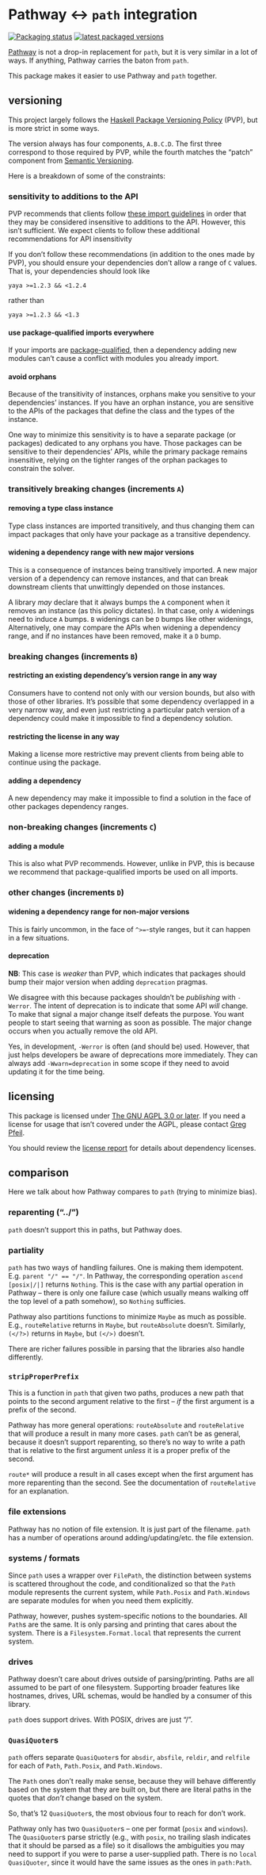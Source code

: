 # Pathway ↔ `path` integration

[![Packaging status](https://repology.org/badge/tiny-repos/haskell:pathway-path.svg)](https://repology.org/project/haskell:pathway-path/versions)
[![latest packaged versions](https://repology.org/badge/latest-versions/haskell:pathway-path.svg)](https://repology.org/project/haskell:pathway-path/versions)

[Pathway](https://hackage.haskell.org/package/pathway) is not a drop-in replacement for `path`, but it is very similar in a lot of ways. If anything, Pathway carries the baton from `path`.

This package makes it easier to use Pathway and `path` together.

## versioning

This project largely follows the [Haskell Package Versioning Policy](https://pvp.haskell.org/) (PVP), but is more strict in some ways.

The version always has four components, `A.B.C.D`. The first three correspond to those required by PVP, while the fourth matches the “patch” component from [Semantic Versioning](https://semver.org/).

Here is a breakdown of some of the constraints:

### sensitivity to additions to the API

PVP recommends that clients follow [these import guidelines](https://wiki.haskell.org/Import_modules_properly) in order that they may be considered insensitive to additions to the API. However, this isn’t sufficient. We expect clients to follow these additional recommendations for API insensitivity

If you don’t follow these recommendations (in addition to the ones made by PVP), you should ensure your dependencies don’t allow a range of `C` values. That is, your dependencies should look like

```cabal
yaya >=1.2.3 && <1.2.4
```

rather than

```cabal
yaya >=1.2.3 && <1.3
```

#### use package-qualified imports everywhere

If your imports are [package-qualified](https://downloads.haskell.org/ghc/latest/docs/users_guide/exts/package_qualified_imports.html?highlight=packageimports#extension-PackageImports), then a dependency adding new modules can’t cause a conflict with modules you already import.

#### avoid orphans

Because of the transitivity of instances, orphans make you sensitive to your dependencies’ instances. If you have an orphan instance, you are sensitive to the APIs of the packages that define the class and the types of the instance.

One way to minimize this sensitivity is to have a separate package (or packages) dedicated to any orphans you have. Those packages can be sensitive to their dependencies’ APIs, while the primary package remains insensitive, relying on the tighter ranges of the orphan packages to constrain the solver.

### transitively breaking changes (increments `A`)

#### removing a type class instance

Type class instances are imported transitively, and thus changing them can impact packages that only have your package as a transitive dependency.

#### widening a dependency range with new major versions

This is a consequence of instances being transitively imported. A new major version of a dependency can remove instances, and that can break downstream clients that unwittingly depended on those instances.

A library _may_ declare that it always bumps the `A` component when it removes an instance (as this policy dictates). In that case, only `A` widenings need to induce `A` bumps. `B` widenings can be `D` bumps like other widenings, Alternatively, one may compare the APIs when widening a dependency range, and if no instances have been removed, make it a `D` bump.

### breaking changes (increments `B`)

#### restricting an existing dependency’s version range in any way

Consumers have to contend not only with our version bounds, but also with those of other libraries. It’s possible that some dependency overlapped in a very narrow way, and even just restricting a particular patch version of a dependency could make it impossible to find a dependency solution.

#### restricting the license in any way

Making a license more restrictive may prevent clients from being able to continue using the package.

#### adding a dependency

A new dependency may make it impossible to find a solution in the face of other packages dependency ranges.

### non-breaking changes (increments `C`)

#### adding a module

This is also what PVP recommends. However, unlike in PVP, this is because we recommend that package-qualified imports be used on all imports.

### other changes (increments `D`)

#### widening a dependency range for non-major versions

This is fairly uncommon, in the face of `^>=`-style ranges, but it can happen in a few situations.

#### deprecation

**NB**: This case is _weaker_ than PVP, which indicates that packages should bump their major version when adding `deprecation` pragmas.

We disagree with this because packages shouldn’t be _publishing_ with `-Werror`. The intent of deprecation is to indicate that some API _will_ change. To make that signal a major change itself defeats the purpose. You want people to start seeing that warning as soon as possible. The major change occurs when you actually remove the old API.

Yes, in development, `-Werror` is often (and should be) used. However, that just helps developers be aware of deprecations more immediately. They can always add `-Wwarn=deprecation` in some scope if they need to avoid updating it for the time being.

## licensing

This package is licensed under [The GNU AGPL 3.0 or later](./LICENSE). If you need a license for usage that isn’t covered under the AGPL, please contact [Greg Pfeil](mailto:greg@technomadic.org?subject=licensing%20pathway-path).

You should review the [license report](docs/license-report.md) for details about dependency licenses.

## comparison

Here we talk about how Pathway compares to `path` (trying to minimize bias).

### reparenting (“../”)

`path` doesn’t support this in paths, but Pathway does.

### partiality

`path` has two ways of handling failures. One is making them idempotent. E.g. `parent "/" == "/"`. In Pathway, the corresponding operation `ascend [posix|/|]` returns `Nothing`. This is the case with any partial operation in Pathway – there is only one failure case (which usually means walking off the top level of a path somehow), so `Nothing` sufficies.

Pathway also partitions functions to minimize `Maybe` as much as possible. E.g., `routeRelative` returns in `Maybe`, but `routeAbsolute` doesn’t. Similarly, `(</?>)` returns in `Maybe`, but `(</>)` doesn’t.

There are richer failures possible in parsing that the libraries also handle differently.

### `stripProperPrefix`

This is a function in `path` that given two paths, produces a new path that points to the second argument relative to the first – _if_ the first argument is a prefix of the second.

Pathway has more general operations: `routeAbsolute` and `routeRelative` that will produce a result in many more cases. `path` can’t be as general, because it doesn’t support reparenting, so there’s no way to write a path that is relative to the first argument _unless_ it is a proper prefix of the second.

`route*` will produce a result in all cases except when the first argument has more reparenting than the second. See the documentation of `routeRelative` for an explanation.

### file extensions

Pathway has no notion of file extension. It is just part of the filename. `path` has a number of operations around adding/updating/etc. the file extension.

### systems / formats

Since `path` uses a wrapper over `FilePath`, the distinction between systems is scattered throughout the code, and conditionalized so that the `Path` module represents the current system, while `Path.Posix` and `Path.Windows` are separate modules for when you need them explicitly.

Pathway, however, pushes system-specific notions to the boundaries. All `Path`s are the same. It is only parsing and printing that cares about the system. There is a `Filesystem.Format.local` that represents the current system.

### drives

Pathway doesn’t care about drives outside of parsing/printing. Paths are all assumed to be part of one filesystem. Supporting broader features like hostnames, drives, URL schemas, would be handled by a consumer of this library.

`path` does support drives. With POSIX, drives are just “/”.

### `QuasiQuoter`s

`path` offers separate `QuasiQuoter`s for `absdir`, `absfile`, `reldir`, and `relfile` for each of `Path`, `Path.Posix`, and `Path.Windows`.

The `Path` ones don’t really make sense, because they will behave differently based on the system that they are built on, but there are literal paths in the quotes that _don’t_ change based on the system.

So, that’s 12 `QuasiQuoter`s, the most obvious four to reach for don’t work.

Pathway only has two `QuasiQuoter`s – one per format (`posix` and `windows`). The `QuasiQuoter`s parse strictly (e.g., with `posix`, no trailing slash indicates that it should be parsed as a file) so it disallows the ambiguities you may need to support if you were to parse a user-supplied path. There is no `local` `QuasiQuoter`, since it would have the same issues as the ones in `path:Path`.
